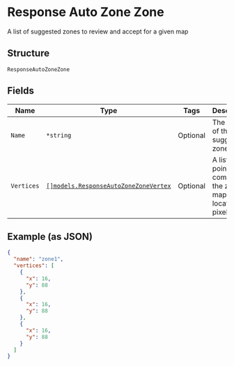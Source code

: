 
# Response Auto Zone Zone

A list of suggested zones to review and accept for a given map

## Structure

`ResponseAutoZoneZone`

## Fields

| Name | Type | Tags | Description |
|  --- | --- | --- | --- |
| `Name` | `*string` | Optional | The name of the suggested zone |
| `Vertices` | [`[]models.ResponseAutoZoneZoneVertex`](../../doc/models/response-auto-zone-zone-vertex.md) | Optional | A list of of points comprising the zones map location in pixels |

## Example (as JSON)

```json
{
  "name": "zone1",
  "vertices": [
    {
      "x": 16,
      "y": 88
    },
    {
      "x": 16,
      "y": 88
    },
    {
      "x": 16,
      "y": 88
    }
  ]
}
```

